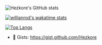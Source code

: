 ![Hezkore's GitHub stats](https://github-readme-stats.vercel.app/api?username=Hezkore&show_icons=true&theme=material-palenight)

[![willianrod's wakatime stats](https://github-readme-stats.vercel.app/api/wakatime?username=Hezkore&theme=material-palenight&layout=compact)](https://github.com/anuraghazra/github-readme-stats)

[![Top Langs](https://github-readme-stats.vercel.app/api/top-langs/?username=Hezkore&theme=material-palenight&exclude_repo=m2py,m2curses,m2libui)](https://github.com/anuraghazra/github-readme-stats)

- 📜 Gists: https://gist.github.com/Hezkore

<!--
**Hezkore/Hezkore** is a ✨ _special_ ✨ repository because its `README.md` (this file) appears on your GitHub profile.

Here are some ideas to get you started:

- 🔭 I’m currently working on ...
- 🌱 I’m currently learning ...
- 👯 I’m looking to collaborate on ...
- 🤔 I’m looking for help with ...
- 💬 Ask me about ...
- 📫 How to reach me: ...
- 😄 Pronouns: ...
- ⚡ Fun fact: ...
-->
